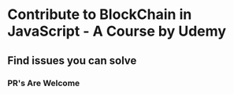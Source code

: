 # Contribute to BlockChain in JavaScript - A Course by Udemy
## Find issues you can solve
### PR's Are Welcome
